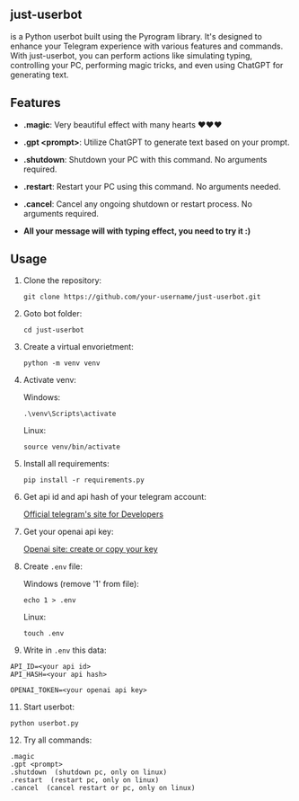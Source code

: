 
## just-userbot
is a Python userbot built using the Pyrogram library. It's designed to enhance your Telegram experience with various features and commands. With just-userbot, you can perform actions like simulating typing, controlling your PC, performing magic tricks, and even using ChatGPT for generating text.

## Features

- **.magic**: Very beautiful effect with many hearts ❤️❤️❤️

- **.gpt \<prompt>**: Utilize ChatGPT to generate text based on your prompt.

- **.shutdown**: Shutdown your PC with this command. No arguments required.

- **.restart**: Restart your PC using this command. No arguments needed.

- **.cancel**: Cancel any ongoing shutdown or restart process. No arguments required.

- **All your message will with typing effect, you need to try it :)**

## Usage

1. Clone the repository:

   ```shell
   git clone https://github.com/your-username/just-userbot.git
   ```
3. Goto bot folder:
   ```shell
   cd just-userbot
   ```
4. Create a virtual envorietment:
   ```shell
   python -m venv venv
   ```
5. Activate venv:

   Windows:
      ```shell
      .\venv\Scripts\activate
      ```
   Linux:
      ```shell
      source venv/bin/activate
      ```
6. Install all requirements:
   ```shell
   pip install -r requirements.py
   ```
7. Get api id and api hash of your telegram account:

   [Official telegram's site for Developers](https://my.telegram.org/apps)

8. Get your openai api key:

   [Openai site: create or copy your key](https://platform.openai.com/account/api-keys)

9. Create `.env` file:

   Windows (remove '1' from file):
      ```shell
      echo 1 > .env
      ```
      
   Linux:
      ```shell
      touch .env
      ```
10. Write in `.env` this data:
   ```
   API_ID=<your api id>
   API_HASH=<your api hash>

   OPENAI_TOKEN=<your openai api key>
   ```

11. Start userbot:
   ```shell
   python userbot.py
   ```
12. Try all commands:
   ```
   .magic
   .gpt <prompt>
   .shutdown  (shutdown pc, only on linux)
   .restart  (restart pc, only on linux)
   .cancel  (cancel restart or pc, only on linux)
   ```
